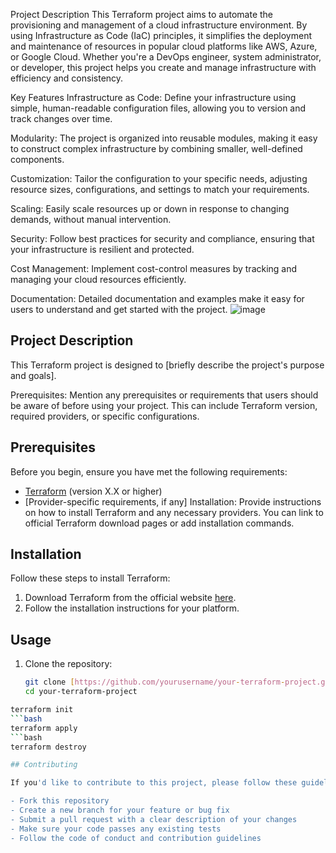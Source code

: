 Project Description
This Terraform project aims to automate the provisioning and management of a cloud infrastructure environment. By using Infrastructure as Code (IaC) principles, it simplifies the deployment and maintenance of resources in popular cloud platforms like AWS, Azure, or Google Cloud. Whether you're a DevOps engineer, system administrator, or developer, this project helps you create and manage infrastructure with efficiency and consistency.

Key Features
Infrastructure as Code: Define your infrastructure using simple, human-readable configuration files, allowing you to version and track changes over time.

Modularity: The project is organized into reusable modules, making it easy to construct complex infrastructure by combining smaller, well-defined components.

Customization: Tailor the configuration to your specific needs, adjusting resource sizes, configurations, and settings to match your requirements.

Scaling: Easily scale resources up or down in response to changing demands, without manual intervention.

Security: Follow best practices for security and compliance, ensuring that your infrastructure is resilient and protected.

Cost Management: Implement cost-control measures by tracking and managing your cloud resources efficiently.

Documentation: Detailed documentation and examples make it easy for users to understand and get started with the project.
![image](https://github.com/gauravhalnawar1011/Terraform/assets/140076717/c48dc898-5fc6-4b57-a995-38c76d476c14)


## Project Description

This Terraform project is designed to [briefly describe the project's purpose and goals].

Prerequisites:
Mention any prerequisites or requirements that users should be aware of before using your project. This can include Terraform version, required providers, or specific configurations.
## Prerequisites

Before you begin, ensure you have met the following requirements:

- [Terraform](https://www.terraform.io/downloads.html) (version X.X or higher)
- [Provider-specific requirements, if any]
Installation: Provide instructions on how to install Terraform and any necessary providers. You can link to official Terraform download pages or add installation commands.
## Installation

Follow these steps to install Terraform:

1. Download Terraform from the official website [here](https://www.terraform.io/downloads.html).
2. Follow the installation instructions for your platform.
## Usage

1. Clone the repository:

   ```bash
   git clone [https://github.com/yourusername/your-terraform-project.git](https://github.com/gauravhalnawar1011/Terraform)https://github.com/gauravhalnawar1011/Terraform
   cd your-terraform-project
 ```bash
terraform init
 ```bash
terraform apply
 ```bash
terraform destroy

## Contributing

If you'd like to contribute to this project, please follow these guidelines:

- Fork this repository
- Create a new branch for your feature or bug fix
- Submit a pull request with a clear description of your changes
- Make sure your code passes any existing tests
- Follow the code of conduct and contribution guidelines


